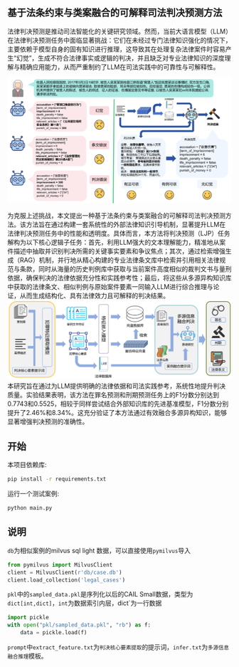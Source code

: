 ## 基于法条约束与类案融合的可解释司法判决预测方法

法律判决预测是推动司法智能化的关键研究领域。然而，当前大语言模型（LLM）在法律判决预测任务中面临显著挑战：它们在未经过专门法律知识强化的情况下，主要依赖于模型自身的固有知识进行推理，这导致其在处理复杂法律案件时容易产生“幻觉”，生成不符合法律事实或逻辑的判决，并且缺乏对专业法律知识的深度理解与精确应用能力，从而严重制约了LLM在司法实践中的可靠性与可解释性。

![motivation](paper/fig/motivation.png)

为克服上述挑战，本文提出一种基于法条约束与类案融合的可解释司法判决预测方法。该方法旨在通过构建一套系统性的外部法律知识引导机制，显著提升LLM在法律判决预测任务中的性能和透明度。具体而言，本方法将判决预测（LJP）任务解构为以下核心逻辑子任务：首先，利用LLM强大的文本理解能力，精准地从案件描述中抽取并识别判决所需的关键事实要素和争议焦点；其次，通过检索增强生成（RAG）机制，并行地从精心构建的专业法律条文库中检索并引用相关法律规范与条款，同时从海量的历史判例库中获取与当前案件高度相似的裁判文书与量刑依据，确保判决的法律依据充分性和实践参考性；最后，将这些从多源异构知识库中获取的法律条文、相似判例与原始案件要素一同输入LLM进行综合推理与论证，从而生成结构化、具有法律效力且可解释的判决结果。
![method](paper/fig/method2.png)
本研究旨在通过为LLM提供明确的法律依据和司法实践参考，系统性地提升判决质量。实验结果表明，该方法在罪名预测和刑期预测任务上的F1分数分别达到0.7743和0.5525，相较于同样尝试结合外部知识库的先进基准模型，F1分数分别提升了2.46%和8.34%。这充分验证了本方法通过有效融合多源异构知识，能够显著增强判决预测的准确性。

## 开始
本项目依赖库:
```bash
pip install -r requirements.txt
```

运行一个测试案例:
```bash
python main.py
```
## 说明
`db`为相似案例的milvus sql light 数据，可以直接使用`pymilvus`导入
```python
from pymilvus import MilvusClient
client = MilvusClient(r'db/case.db')
client.load_collection('legal_cases')
```

`pkl`中的`sampled_data.pkl`是序列化以后的CAIL Small数据，类型为`dict[int,dict]`，`int`为数据索引内层，dict`为一行数据
```python
import pickle
with open("pkl/sampled_data.pkl", "rb") as f:
    data = pickle.load(f)
```

`prompt`中`extract_feature.txt`为`判决核心要素提取`的提示词，`infer.txt`为`多源信息融合推理`模板。